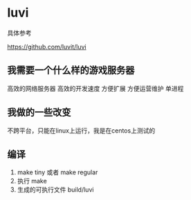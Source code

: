 luvi
====
具体参考

https://github.com/luvit/luvi


## 我需要一个什么样的游戏服务器
高效的网络服务器
高效的开发速度
方便扩展
方便运营维护
单进程

## 我做的一些改变

不跨平台，只能在linux上运行，我是在centos上测试的


## 编译
1. make tiny 或者 make regular
2. 执行 make
3. 生成的可执行文件 build/luvi

